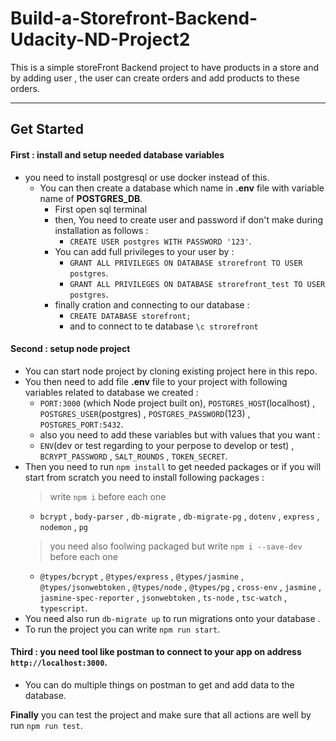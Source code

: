 # Build-a-Storefront-Backend-Udacity-ND-Project2
This is a simple storeFront Backend project to have products in a store and by adding user , the user can create orders and add products to these orders.
***
## Get Started
#### First : install and setup needed database variables
* you need to install postgresql or use docker instead of this.
  * You can then create a database which name in **.env** file with variable name of **POSTGRES_DB**.
     * First open sql terminal
     * then, You need to create user and password if don't make during installation as follows :
        * `CREATE USER postgres WITH PASSWORD '123'`.
     * You can add full privileges to your user by :
        * `GRANT ALL PRIVILEGES ON DATABASE strorefront TO USER postgres`.
        * `GRANT ALL PRIVILEGES ON DATABASE strorefront_test TO USER postgres`.
     * finally cration and connecting to our database :
        * `CREATE DATABASE storefront;` 
        * and to connect to te database `\c strorefront`
      
#### Second : setup node project
* You can start node project by cloning existing project here in this repo.
* You then need to add file  **.env** file to your project with following variables related to database we created :
   * `PORT:3000` (which Node project built on), `POSTGRES_HOST`(localhost) , `POSTGRES_USER`(postgres) , `POSTGRES_PASSWORD`(123) , `POSTGRES_PORT:5432`.
   - also you need to add these variables but with values that you want :
   * `ENV`(dev or test regarding to your perpose to develop or test) , `BCRYPT_PASSWORD` , `SALT_ROUNDS` , `TOKEN_SECRET`. 
* Then you need to run `npm install` to get needed packages or if you will start from scratch you need to install following packages : 
  > write `npm i` before each one 
   * `bcrypt` , `body-parser` , `db-migrate` , `db-migrate-pg` , `dotenv` , `express` , `nodemon` , `pg`
  > you need also foolwing packaged but write `npm i --save-dev` before each one
   * `@types/bcrypt` , `@types/express` , `@types/jasmine` , `@types/jsonwebtoken` , `@types/node` , `@types/pg` , `cross-env` , `jasmine` , `jasmine-spec-reporter` ,         `jsonwebtoken` , `ts-node` , `tsc-watch` , `typescript`.
* You need also run `db-migrate up` to run migrations onto your database .
* To run the project you can write `npm run start`.

#### Third : you need tool like postman to connect to your app on address `http://localhost:3000`.
* You can do multiple things on postman to get and add data to the database.

**Finally** you can test the project and make sure that all actions are well by run `npm run test`.
